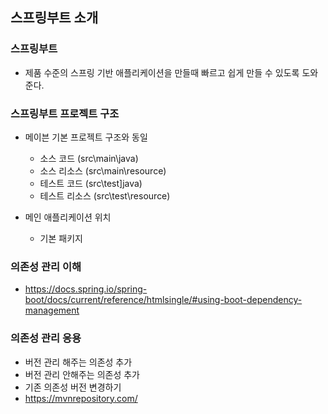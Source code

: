 ## 스프링부트 소개 

### 스프링부트

- 제품 수준의 스프링 기반 애플리케이션을 만들때 빠르고 쉽게 만들 수 있도록 도와준다.


### 스프링부트 프로젝트 구조

- 메이븐 기본 프로젝트 구조와 동일
    - 소스 코드 (src\main\java)
    - 소스 리소스 (src\main\resource)
    - 테스트 코드 (src\test]java)
    - 테스트 리소스 (src\test\resource)

- 메인 애플리케이션 위치
    - 기본 패키지 


### 의존성 관리 이해

- https://docs.spring.io/spring-boot/docs/current/reference/htmlsingle/#using-boot-dependency-management


### 의존성 관리 응용

- 버전 관리 해주는 의존성 추가
- 버전 관리 안해주는 의존성 추가
- 기존 의존성 버전 변경하기
- https://mvnrepository.com/